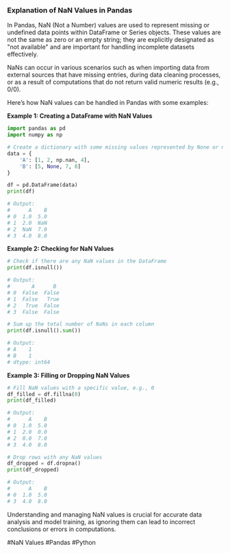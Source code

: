 ### Explanation of NaN Values in Pandas

In Pandas, NaN (Not a Number) values are used to represent missing or undefined data points within DataFrame or Series objects. These values are not the same as zero or an empty string; they are explicitly designated as "not available" and are important for handling incomplete datasets effectively.

NaNs can occur in various scenarios such as when importing data from external sources that have missing entries, during data cleaning processes, or as a result of computations that do not return valid numeric results (e.g., 0/0).

Here’s how NaN values can be handled in Pandas with some examples:

**Example 1: Creating a DataFrame with NaN Values**
```python
import pandas as pd
import numpy as np

# Create a dictionary with some missing values represented by None or np.nan
data = {
    'A': [1, 2, np.nan, 4],
    'B': [5, None, 7, 8]
}

df = pd.DataFrame(data)
print(df)

# Output:
#      A    B
# 0  1.0  5.0
# 1  2.0  NaN
# 2  NaN  7.0
# 3  4.0  8.0
```

**Example 2: Checking for NaN Values**
```python
# Check if there are any NaN values in the DataFrame
print(df.isnull())

# Output:
#       A      B
# 0  False  False
# 1  False   True
# 2   True  False
# 3  False  False

# Sum up the total number of NaNs in each column
print(df.isnull().sum())

# Output:
# A    1
# B    1
# dtype: int64
```

**Example 3: Filling or Dropping NaN Values**
```python
# Fill NaN values with a specific value, e.g., 0
df_filled = df.fillna(0)
print(df_filled)

# Output:
#      A    B
# 0  1.0  5.0
# 1  2.0  0.0
# 2  0.0  7.0
# 3  4.0  8.0

# Drop rows with any NaN values
df_dropped = df.dropna()
print(df_dropped)

# Output:
#      A    B
# 0  1.0  5.0
# 3  4.0  8.0
```

Understanding and managing NaN values is crucial for accurate data analysis and model training, as ignoring them can lead to incorrect conclusions or errors in computations.

#NaN Values #Pandas #Python